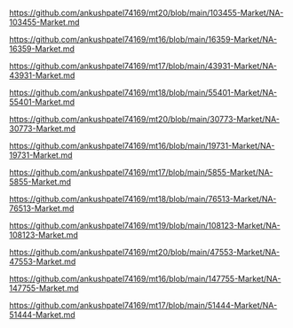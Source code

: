 <p><a href="https://github.com/ankushpatel74169/mt20/blob/main/103455-Market/NA-103455-Market.md">https://github.com/ankushpatel74169/mt20/blob/main/103455-Market/NA-103455-Market.md</a></p><p><a href="https://github.com/ankushpatel74169/mt16/blob/main/16359-Market/NA-16359-Market.md">https://github.com/ankushpatel74169/mt16/blob/main/16359-Market/NA-16359-Market.md</a></p><p><a href="https://github.com/ankushpatel74169/mt17/blob/main/43931-Market/NA-43931-Market.md">https://github.com/ankushpatel74169/mt17/blob/main/43931-Market/NA-43931-Market.md</a></p><p><a href="https://github.com/ankushpatel74169/mt18/blob/main/55401-Market/NA-55401-Market.md">https://github.com/ankushpatel74169/mt18/blob/main/55401-Market/NA-55401-Market.md</a></p><p><a href="https://github.com/ankushpatel74169/mt20/blob/main/30773-Market/NA-30773-Market.md">https://github.com/ankushpatel74169/mt20/blob/main/30773-Market/NA-30773-Market.md</a></p><p><a href="https://github.com/ankushpatel74169/mt16/blob/main/19731-Market/NA-19731-Market.md">https://github.com/ankushpatel74169/mt16/blob/main/19731-Market/NA-19731-Market.md</a></p><p><a href="https://github.com/ankushpatel74169/mt17/blob/main/5855-Market/NA-5855-Market.md">https://github.com/ankushpatel74169/mt17/blob/main/5855-Market/NA-5855-Market.md</a></p><p><a href="https://github.com/ankushpatel74169/mt18/blob/main/76513-Market/NA-76513-Market.md">https://github.com/ankushpatel74169/mt18/blob/main/76513-Market/NA-76513-Market.md</a></p><p><a href="https://github.com/ankushpatel74169/mt19/blob/main/108123-Market/NA-108123-Market.md">https://github.com/ankushpatel74169/mt19/blob/main/108123-Market/NA-108123-Market.md</a></p><p><a href="https://github.com/ankushpatel74169/mt20/blob/main/47553-Market/NA-47553-Market.md">https://github.com/ankushpatel74169/mt20/blob/main/47553-Market/NA-47553-Market.md</a></p><p><a href="https://github.com/ankushpatel74169/mt16/blob/main/147755-Market/NA-147755-Market.md">https://github.com/ankushpatel74169/mt16/blob/main/147755-Market/NA-147755-Market.md</a></p><p><a href="https://github.com/ankushpatel74169/mt17/blob/main/51444-Market/NA-51444-Market.md">https://github.com/ankushpatel74169/mt17/blob/main/51444-Market/NA-51444-Market.md</a></p>
